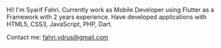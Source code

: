 Hi! I'm Syarif Fahri.
Currently work as Mobile Developer using Flutter as a Framework with 2 years experience.
Have developed applications with HTML5, CSS3, JavaScript, PHP, Dart.

Contact me:
fahri.ydrus@gmail.com

<!---
Syariffahri/Syariffahri is a ✨ special ✨ repository because its `README.md` (this file) appears on your GitHub profile.
You can click the Preview link to take a look at your changes.
--->
